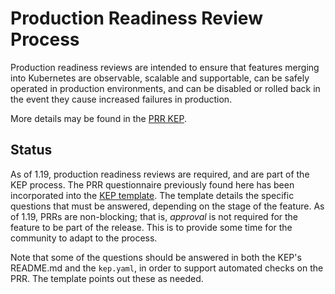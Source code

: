 # Production Readiness Review Process

Production readiness reviews are intended to ensure that features merging into
Kubernetes are observable, scalable and supportable, can be safely operated in
production environments, and can be disabled or rolled back in the event they
cause increased failures in production.

More details may be found in the [PRR KEP].

## Status

As of 1.19, production readiness reviews are required, and are part of the KEP
process. The PRR questionnaire previously found here has been incorporated into
the [KEP template]. The template details the specific questions that must be
answered, depending on the stage of the feature. As of 1.19, PRRs are
non-blocking; that is, _approval_ is not required for the feature to be part of
the release. This is to provide some time for the community to adapt to the
process.

Note that some of the questions should be answered in both the KEP's README.md
and the `kep.yaml`, in order to support automated checks on the PRR. The
template points out these as needed.

[PRR KEP]: https://git.k8s.io/enhancements/keps/sig-architecture/20190731-production-readiness-review-process.md
[KEP template]: https://git.k8s.io/enhancements/keps/NNNN-kep-template/README.md
